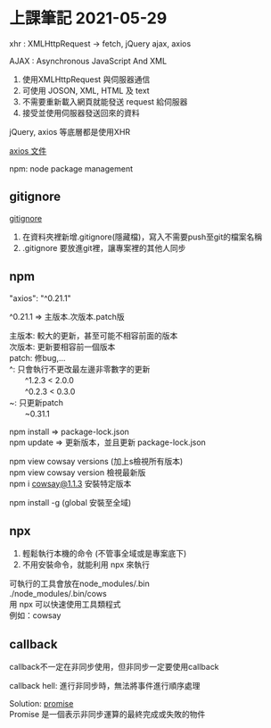 # 上課筆記 2021-05-29

xhr : XMLHttpRequest -> fetch, jQuery ajax, axios


AJAX : Asynchronous JavaScript And XML
1. 使用XMLHttpRequest 與伺服器通信
2. 可使用 JOSON, XML, HTML 及 text
3. 不需要重新載入網頁就能發送 request 給伺服器
4. 接受並使用伺服器發送回來的資料

jQuery, axios 等底層都是使用XHR

[axios 文件](https://www.npmjs.com/package/axios)

npm: node package management

## gitignore
[gitignore](https://www.toptal.com/developers/gitignore)

1. 在資料夾裡新增.gitignore(隱藏檔)，寫入不需要push至git的檔案名稱
2. .gitignore 要放進git裡，讓專案裡的其他人同步

## npm
"axios": "^0.21.1"

^0.21.1 => 主版本.次版本.patch版

主版本: 較大的更新，甚至可能不相容前面的版本  
次版本: 更新要相容前一個版本  
patch: 修bug,...  
^: 只會執行不更改最左邊非零數字的更新  
　　^1.2.3 < 2.0.0  
　　^0.2.3 < 0.3.0  
~: 只更新patch  
　　~0.31.1


npm install => package-lock.json    
npm update => 更新版本，並且更新 package-lock.json  

npm view cowsay versions (加上s檢視所有版本)<br>
npm view cowsay version 檢視最新版<br>
npm i cowsay@1.1.3 安裝特定版本

npm install -g (global 安裝至全域)

## npx

1. 輕鬆執行本機的命令 (不管事全域或是專案底下)
2. 不用安裝命令，就能利用 npx 來執行

可執行的工具會放在node_modules/.bin<br>
./node_modules/.bin/cows<br>
用 npx 可以快速使用工具類程式<br>
例如：cowsay

## callback

callback不一定在非同步使用，但非同步一定要使用callback

callback hell: 進行非同步時，無法將事件進行順序處理 

Solution: [promise](https://developer.mozilla.org/zh-TW/docs/Web/JavaScript/Reference/Global_Objects/Promise) <br>
Promise 是一個表示非同步運算的最終完成或失敗的物件